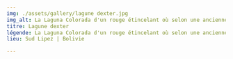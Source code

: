 ```yaml
---
img: ./assets/gallery/lagune dexter.jpg
img_alt: La Laguna Colorada d'un rouge étincelant où selon une ancienne légende, un dieu aurait versé des larmes de sang.
titre: Lagune dexter
légende: La Laguna Colorada d'un rouge étincelant où selon une ancienne légende, un dieu aurait versé des larmes de sang.
lieu: Sud Lipez | Bolivie

---
```

